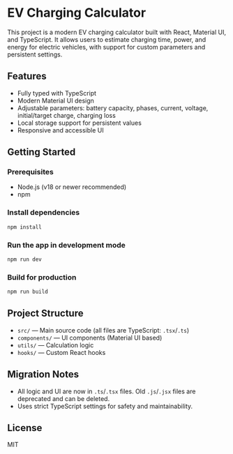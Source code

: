 # EV Charging Calculator

This project is a modern EV charging calculator built with React, Material UI, and TypeScript. It allows users to estimate charging time, power, and energy for electric vehicles, with support for custom parameters and persistent settings.

## Features

- Fully typed with TypeScript
- Modern Material UI design
- Adjustable parameters: battery capacity, phases, current, voltage, initial/target charge, charging loss
- Local storage support for persistent values
- Responsive and accessible UI

## Getting Started

### Prerequisites

- Node.js (v18 or newer recommended)
- npm

### Install dependencies

```zsh
npm install
```

### Run the app in development mode

```zsh
npm run dev
```

### Build for production

```zsh
npm run build
```

## Project Structure

- `src/` — Main source code (all files are TypeScript: `.tsx`/`.ts`)
- `components/` — UI components (Material UI based)
- `utils/` — Calculation logic
- `hooks/` — Custom React hooks

## Migration Notes

- All logic and UI are now in `.ts`/`.tsx` files. Old `.js`/`.jsx` files are deprecated and can be deleted.
- Uses strict TypeScript settings for safety and maintainability.

## License

MIT